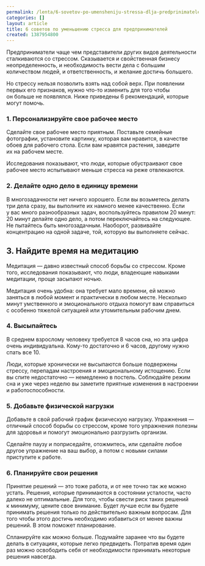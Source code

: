 ```yaml
---
permalink: /lenta/6-sovetov-po-umensheniju-stressa-dlja-predprinimatelej
categories: []
layout: article
title: 6 советов по уменьшению стресса для предпринимателей
created: 1387954800
---
```

<p>Предприниматели чаще чем представители других видов деятельности сталкиваются со&nbsp;стрессом. Сказывается и&nbsp;свойственная бизнесу неопределенность, и&nbsp;необходимость вести дела с&nbsp;большим количеством людей, и&nbsp;ответственность, и&nbsp;желание достичь большего.</p>
<p>Но&nbsp;стрессу нельзя позволить взять над собой верх. При появлении первых его признаков, нужно что-то изменить для того чтобы он&nbsp;больше не&nbsp;появлялся. Ниже приведены 6&nbsp;рекомендаций, которые могут помочь.</p>
<!--break-->
<h3>1. Персонализируйте свое рабочее место</h3>
<p>Сделайте свое рабочее место приятным. Поставьте семейные фотографии, установите картинку, которая вам нравится, в&nbsp;качестве обоев для рабочего стола. Если вам нравятся растения, заведите их&nbsp;на&nbsp;рабочем месте.</p>
<p>Исследования показывают, что люди, которые обустраивают свое рабочее место испытывают меньше стресса на&nbsp;реже отвлекаются. </p>
<h3>2. Делайте одно дело в&nbsp;единицу времени</h3>
<p>В&nbsp;многозадачности нет ничего хорошего. Если вы&nbsp;возьметесь делать три дела сразу, вы&nbsp;выполните их&nbsp;намного менее качественно. Если у&nbsp;вас много разнообразных задач, воспользуйтесь правилом 20&nbsp;минут: 20&nbsp;минут делайте одно дело, а&nbsp;потом переключайтесь на&nbsp;следующее. Не&nbsp;пытайтесь быть многозадачным. Наоборот, развивайте концентрацию на&nbsp;одной задаче, той, которую вы&nbsp;выполняете сейчас.</p>
<h2>3. Найдите время на&nbsp;медитацию</h2>
<p>Медитация&nbsp;— давно известный способ борьбы со&nbsp;стрессом. Кроме того, исследования показывают, что люди, владеющие навыками медитации, проще засыпают ночью.</p>
<p>Медитация очень удобна: она требует мало времени, ей&nbsp;можно заняться в&nbsp;любой момент и&nbsp;практически в&nbsp;любом месте. Несколько минут умственного и&nbsp;эмоционального отдыха помогут вам справиться с&nbsp;особенно тяжелой ситуацией или утомительным рабочим днем.</p>
<h3>4. Высыпайтесь</h3>
<p>В&nbsp;среднем взрослому человеку требуется 8&nbsp;часов сна, но&nbsp;эта цифра очень индивидуальна. Кому-то достаточно и&nbsp;6&nbsp;часов, другому нужно спать все 10.</p>
<p>Люди, которые хронически не&nbsp;высыпаются больше подвержены стрессу, перепадам настроения и&nbsp;эмоциональному истощению. Если вы&nbsp;спите недостаточно&nbsp;— немедленно в&nbsp;постель. Соблюдайте режим сна и&nbsp;уже через неделю вы&nbsp;заметите приятные изменения в&nbsp;настроении и&nbsp;работоспособности.</p>
<h3>5. Добавьте физической нагрузки</h3>
<p>Добавьте в&nbsp;свой рабочий график физическую нагрузку. Упражнения&nbsp;— отличный способ борьбы со&nbsp;стрессом, кроме того упражнения полезны для здоровья и&nbsp;помогут эмоционально разгрузить организм. </p>
<p>Сделайте паузу и&nbsp;поприседайте, отожмитесь, или сделайте любое другое упражнение на&nbsp;ваш выбор, а&nbsp;потом с&nbsp;новыми силами приступите к&nbsp;работе.</p>
<h3>6. Планируйте свои решения</h3>
<p>Принятие решений&nbsp;— это тоже работа, и&nbsp;от&nbsp;нее точно так&nbsp;же можно устать. Решения, которые принимаются в&nbsp;состоянии усталости, часто далеко не&nbsp;оптимальные. Для того, чтобы свести риск таких решений к&nbsp;минимуму, цените свое внимание. Будет лучше если вы&nbsp;будете принимать решения только по&nbsp;действительно важным вопросам. Для того чтобы этого достичь необходимо избавиться от&nbsp;менее важны решений. В&nbsp;этом поможет планирование.</p>
<p>Спланируйте как можно больше. Подумайте заранее что вы&nbsp;будете делать в&nbsp;ситуациях, которые легко предвидеть. Потратив время один раз можно освободить себя от&nbsp;необходимости принимать некоторые решения навсегда.</p>
